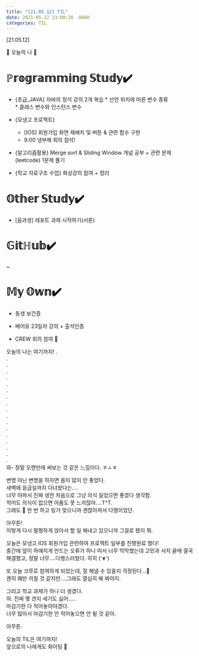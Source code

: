 ```yaml
---
title: "[21.05.12] TIL"
date: 2021-05-12 23:00:28 -0400
categories: TIL
---
```


[21.05.12]

🙌 오늘의 나 🙌

# ℙ𝕣𝕠𝕘𝕣𝕒𝕞𝕞𝕚𝕟𝕘 𝕊𝕥𝕦𝕕𝕪✔️
- {초급_JAVA} 자바의 정석 강의 2개 복습
      * 선언 위치에 따른 변수 종류       
      * 클래스 변수와 인스턴스 변수

- {모냉고 프로젝트}       

   * [IOS] 회원가입 화면 재배치 및 버튼 & 관련 함수 구현
   * 9:00 냉부해 회의 참석!

    
- {알고리즘활용} Merge sort & Sliding Window 개념 공부 + 관련 문제(leetcode) 1문제 풀기

- {학교 자료구조 수업}  화상강의 참여 + 정리
  

# 𝕆𝕥𝕙𝕖𝕣 𝕊𝕥𝕦𝕕𝕪✔️

- [음과생] 레포트 과제 시작하기(서론)

# 𝔾𝕚𝕥ℍ𝕦𝕓✔️

~


# 𝕄𝕪 𝕆𝕨𝕟✔️

- 동생 보건증  

- 베어유 23일차 강의 + 출석인증     

- CREW 회의 참여 🤭

오늘의 나는 여기까지! 
.     
.      
.      
.    
.     
.      
.       
.        
.      
.      
.       
.      
.      
.      
.      
.      
.      
.                    
와- 정말 오랜만에 써보는 것 같은 느낌이다. ㅎㅅㅎ        

변명 아닌 변명을 하자면 몸이 많이 안 좋았다.       
새벽에 응급실까지 다녀왔다는....         
너무 아파서 진짜 생전 처음으로 그냥 의식 잃었으면 좋겠다 생각함.        
적어도 의식이 없으면 아픔도 못 느끼잖아....T^T.       
그래도 🤮 한 번 하고 링거 맞으니까 괜찮아져서 다행이었던.     

아무튼!       
이렇게 다시 멀쩡하게 앉아서 할 일 해내고 있으니까 그걸로 됐지 뭐.      

오늘은 모냉고 IOS 회원가입 관련하여 프로젝트 일부를 진행완료 했다!     
중간에 앞이 하얘지게 만드는 오류가 하나 떠서 너무 막막했는데 고민과 서치 끝에 결국 해결했고, 정말 너무....다행스러웠다. 히히 (ᵔᴥᵔ)            

또 오늘 크루로 참여하게 되었는데, 잘 해낼 수 있을지 걱정된다...🤔    
괜히 폐만 끼칠 것 같지만....그래도 열심히 해 봐야지.          

그리고 학교 과제가 하나 더 생겼다.         
하. 진짜 몇 갠지 세기도 싫어.....       
마감기한 다 적어놓아야겠다.       
너무 많아서 마감기한 안 적어놓으면 안 될 것 같아.    

아무튼.

오늘의 TIL은 여기까지!       
앞으로의 나에게도 화이팅 🌸            
